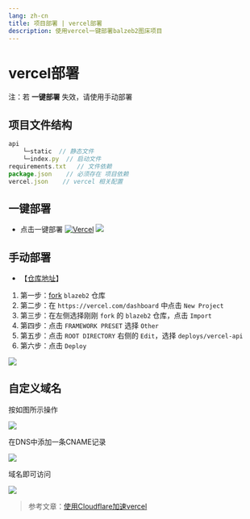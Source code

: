 ```yaml
---
lang: zh-cn
title: 项目部署 | vercel部署
description: 使用vercel一键部署balzeb2图床项目
---
```


# vercel部署

注：若 **一键部署** 失效，请使用手动部署

## 项目文件结构

```js
api
    └─static  // 静态文件
    └─index.py  // 启动文件
requirements.txt   // 文件依赖
package.json    // 必须存在 项目依赖
vercel.json    // vercel 相关配置
```

## 一键部署

- 点击一键部署 [![Vercel](https://img.shields.io/badge/vercel-%23000000.svg?style=for-the-badge&logo=vercel&logoColor=white)](https://vercel.com/new/clone?s=https://github.com/Rr210/blazeB2/tree/master/deploys/vercel-api)
![](https://cloud.mr90.top/hexo/4/38c9dcba-97bc-413d-a6a7-c8681937fa59.png)

## 手动部署

- 【[仓库地址](https://github.com/Rr210/blazeB2)】

1. 第一步：[fork](https://github.com/Rr210/blazeB2) `blazeb2` 仓库
2. 第二步：在 `https://vercel.com/dashboard` 中点击 `New Project`
3. 第三步：在左侧选择刚刚 `fork` 的 `blazeb2` 仓库，点击 `Import`
4. 第四步：点击 `FRAMEWORK PRESET` 选择 `Other`
5. 第五步：点击 `ROOT DIRECTORY` 右侧的 `Edit`，选择 `deploys/vercel-api`
6. 第六步：点击 `Deploy`

![](https://cloud.mr90.top/hexo/api/8d4bfe1b-db6a-437c-9186-b8d7948bd451.png)

## 自定义域名

按如图所示操作

![](https://cloud.mr90.top/hexo/api/e362938e-6415-4389-8e12-86058f4c94a7.png)

在DNS中添加一条CNAME记录

![](https://cloud.mr90.top/hexo/api/465d6266-a5a7-4e03-b01a-88bb0db4c267.png)

域名即可访问

![](https://cloud.mr90.top/hexo/api/7d6035c8-7a9a-4da9-8cc6-9a1c93b5fe8d.png)
>参考文章：[使用Cloudflare加速vercel](https://hin.cool/posts/cfvercel.html)